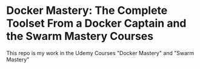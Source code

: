 # Docker Mastery: The Complete Toolset From a Docker Captain and the Swarm Mastery Courses

This repo is my work in the Udemy Courses "Docker Mastery" and "Swarm Mastery"

